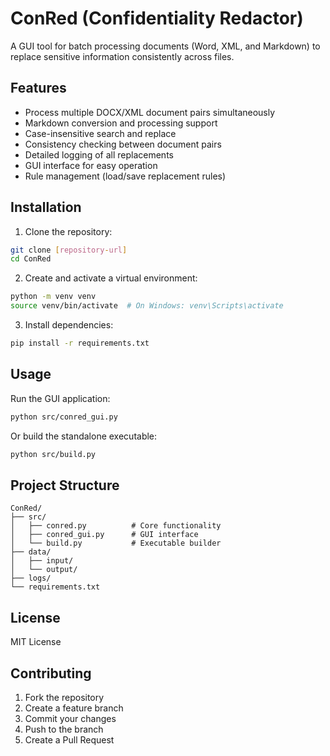 # ConRed (Confidentiality Redactor)

A GUI tool for batch processing documents (Word, XML, and Markdown) to replace sensitive information consistently across files.

## Features

- Process multiple DOCX/XML document pairs simultaneously
- Markdown conversion and processing support
- Case-insensitive search and replace
- Consistency checking between document pairs
- Detailed logging of all replacements
- GUI interface for easy operation
- Rule management (load/save replacement rules)

## Installation

1. Clone the repository:
```bash
git clone [repository-url]
cd ConRed
```

2. Create and activate a virtual environment:
```bash
python -m venv venv
source venv/bin/activate  # On Windows: venv\Scripts\activate
```

3. Install dependencies:
```bash
pip install -r requirements.txt
```

## Usage

Run the GUI application:
```bash
python src/conred_gui.py
```

Or build the standalone executable:
```bash
python src/build.py
```

## Project Structure

```
ConRed/
├── src/
│   ├── conred.py          # Core functionality
│   ├── conred_gui.py      # GUI interface
│   └── build.py           # Executable builder
├── data/
│   ├── input/            
│   └── output/           
├── logs/                  
└── requirements.txt       
```

## License

MIT License

## Contributing

1. Fork the repository
2. Create a feature branch
3. Commit your changes
4. Push to the branch
5. Create a Pull Request
